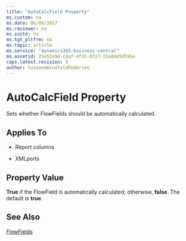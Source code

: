 ```yaml
---
title: "AutoCalcField Property"
ms.custom: na
ms.date: 06/09/2017
ms.reviewer: na
ms.suite: na
ms.tgt_pltfrm: na
ms.topic: article
ms.service: "dynamics365-business-central"
ms.assetid: 25e52e9d-cdaf-4f35-bf27-25a8465d595e
caps.latest.revision: 9
author: SusanneWindfeldPedersen
---
```



# AutoCalcField Property
Sets whether FlowFields should be automatically calculated.  
  
## Applies To  
  
-   Report columns  
  
-   XMLports  
  
## Property Value  
 **True** if the FlowField is automatically calculated; otherwise, **false**. The default is **true**.  
  
## See Also  
 [FlowFields](../devenv-flowfields.md)
